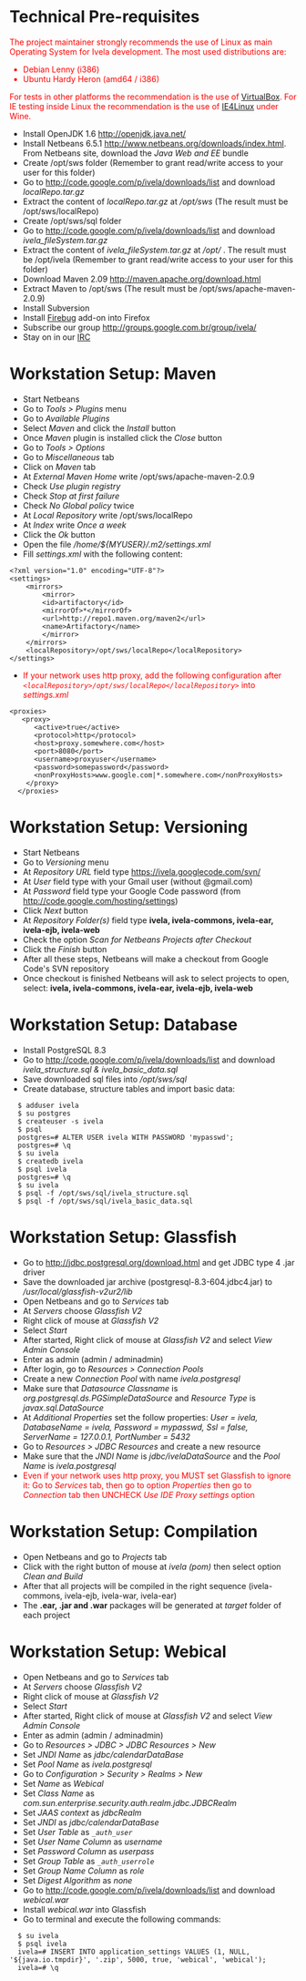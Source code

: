 # Technical Pre-requisites #


<font color='red'>The project maintainer strongly recommends the use of Linux as main Operating System for Ivela development. The most used distributions are:<br>
<ul><li>Debian Lenny (i386)<br>
</li><li>Ubuntu Hardy Heron (amd64 / i386)</li></ul>

For tests in other platforms the recommendation is the use of <a href='http://www.virtualbox.org/'>VirtualBox</a>. For IE testing inside Linux the recommendation is the use of <a href='http://www.tatanka.com.br/ies4linux/page/Main_Page'>IE4Linux</a> under Wine.</font>


  * Install OpenJDK 1.6 http://openjdk.java.net/
  * Install Netbeans 6.5.1 http://www.netbeans.org/downloads/index.html. From Netbeans site, download the _Java Web and EE_ bundle
  * Create /opt/sws folder (Remember to grant read/write access to your user for this folder)
  * Go to http://code.google.com/p/ivela/downloads/list and download _localRepo.tar.gz_
  * Extract the content of _localRepo.tar.gz_ at _/opt/sws_ (The result must be /opt/sws/localRepo)
  * Create /opt/sws/sql folder
  * Go to http://code.google.com/p/ivela/downloads/list and download _ivela\_fileSystem.tar.gz_
  * Extract the content of _ivela\_fileSystem.tar.gz_ at _/opt/_ . The result must be /opt/ivela (Remember to grant read/write access to your user for this folder)
  * Download Maven 2.09 http://maven.apache.org/download.html
  * Extract Maven to /opt/sws (The result must be /opt/sws/apache-maven-2.0.9)
  * Install Subversion
  * Install [Firebug](https://addons.mozilla.org/en-US/firefox/addon/1843) add-on into Firefox
  * Subscribe our group http://groups.google.com.br/group/ivela/
  * Stay on in our [IRC](http://code.google.com/p/ivela/wiki/IRC)

# Workstation Setup: Maven #


  * Start Netbeans
  * Go to _Tools > Plugins_ menu
  * Go to _Available Plugins_
  * Select _Maven_ and click the _Install_ button
  * Once _Maven_ plugin is installed click the _Close_ button
  * Go to _Tools > Options_
  * Go to _Miscellaneous_ tab
  * Click on _Maven_ tab
  * At _External Maven Home_ write /opt/sws/apache-maven-2.0.9
  * Check _Use plugin registry_
  * Check _Stop at first failure_
  * Check _No Global policy_ twice
  * At _Local Repository_ write /opt/sws/localRepo
  * At _Index_ write _Once a week_
  * Click the _Ok_ button
  * Open the file _/home/${MYUSER}/.m2/settings.xml_
  * Fill _settings.xml_ with the following content:
```
<?xml version="1.0" encoding="UTF-8"?>
<settings>
	<mirrors>
		<mirror>
		<id>artifactory</id>
		<mirrorOf>*</mirrorOf>
		<url>http://repo1.maven.org/maven2</url>
		<name>Artifactory</name>
		</mirror>
	</mirrors>
	<localRepository>/opt/sws/localRepo</localRepository>
</settings>
```
  * <font color='red'>If your network uses http proxy, add the following configuration after <i><code>&lt;localRepository&gt;/opt/sws/localRepo&lt;/localRepository&gt;</code></i> into <i>settings.xml</i> </font>
```
<proxies>
   <proxy>
      <active>true</active>
      <protocol>http</protocol>
      <host>proxy.somewhere.com</host>
      <port>8080</port>
      <username>proxyuser</username>
      <password>somepassword</password>
      <nonProxyHosts>www.google.com|*.somewhere.com</nonProxyHosts>
    </proxy>
  </proxies>
```

# Workstation Setup: Versioning #

  * Start Netbeans
  * Go to _Versioning_ menu
  * At _Repository URL_ field type https://ivela.googlecode.com/svn/
  * At _User_ field type with your Gmail user (without @gmail.com)
  * At _Password_ field type your Google Code password (from http://code.google.com/hosting/settings)
  * Click _Next_ button
  * At _Repository Folder(s)_ field type **ivela, ivela-commons, ivela-ear, ivela-ejb, ivela-web**
  * Check the option _Scan for Netbeans Projects after Checkout_
  * Click the _Finish_ button
  * After all these steps, Netbeans will make a checkout from Google Code's SVN repository
  * Once checkout is finished Netbeans will ask to select projects to open, select: **ivela, ivela-commons, ivela-ear, ivela-ejb, ivela-web**

# Workstation Setup: Database #

  * Install PostgreSQL 8.3
  * Go to http://code.google.com/p/ivela/downloads/list and download _ivela\_structure.sql & ivela\_basic\_data.sql_
  * Save downloaded sql files into _/opt/sws/sql_
  * Create database, structure tables and import basic data:
```
  $ adduser ivela
  $ su postgres
  $ createuser -s ivela
  $ psql
  postgres=# ALTER USER ivela WITH PASSWORD 'mypasswd';
  postgres=# \q
  $ su ivela
  $ createdb ivela
  $ psql ivela
  postgres=# \q
  $ su ivela
  $ psql -f /opt/sws/sql/ivela_structure.sql
  $ psql -f /opt/sws/sql/ivela_basic_data.sql
```

# Workstation Setup: Glassfish #

  * Go to http://jdbc.postgresql.org/download.html and get JDBC type 4 .jar driver
  * Save the downloaded jar archive (postgresql-8.3-604.jdbc4.jar) to _/usr/local/glassfish-v2ur2/lib_
  * Open Netbeans and go to _Services_ tab
  * At _Servers_ choose _Glassfish V2_
  * Right click of mouse at _Glassfish V2_
  * Select _Start_
  * After started, Right click of mouse at _Glassfish V2_ and select _View Admin Console_
  * Enter as admin (admin / adminadmin)
  * After login, go to _Resources > Connection Pools_
  * Create a new _Connection Pool_ with name _ivela.postgresql_
  * Make sure that _Datasource Classname_ is _org.postgresql.ds.PGSimpleDataSource_ and _Resource Type_ is _javax.sql.DataSource_
  * At _Additional Properties_ set the follow properties: _User = ivela, DatabaseName = ivela, Password = mypasswd, Ssl = false, ServerName = 127.0.0.1, PortNumber = 5432_
  * Go to _Resources > JDBC Resources_ and create a new resource
  * Make sure that the _JNDI Name_ is _jdbc/ivelaDataSource_ and the _Pool Name_ is _ivela.postgresql_
  * <font color='red'>Even if your network uses http proxy, you MUST set Glassfish to ignore it: Go to <i>Services</i> tab, then go to option <i>Properties</i> then go to <i>Connection</i> tab then UNCHECK <i>Use IDE Proxy settings</i> option </font>


# Workstation Setup: Compilation #
  * Open Netbeans and go to _Projects_ tab
  * Click with the right button of mouse at _ivela (pom)_ then select option _Clean and Build_
  * After that all projects will be compiled in the right sequence (ivela-commons, ivela-ejb, ivela-war, ivela-ear)
  * The **.ear, .jar and .war** packages will be generated at _target_ folder of each project

# Workstation Setup: Webical #

  * Open Netbeans and go to _Services_ tab
  * At _Servers_ choose _Glassfish V2_
  * Right click of mouse at _Glassfish V2_
  * Select _Start_
  * After started, Right click of mouse at _Glassfish V2_ and select _View Admin Console_
  * Enter as admin (admin / adminadmin)
  * Go to _Resources > JDBC > JDBC Resources > New_
  * Set _JNDI Name_ as _jdbc/calendarDataBase_
  * Set _Pool Name_ as _ivela.postgresql_
  * Go to _Configuration > Security > Realms > New_
  * Set _Name_ as _Webical_
  * Set _Class Name_ as _com.sun.enterprise.security.auth.realm.jdbc.JDBCRealm_
  * Set _JAAS context_ as _jdbcRealm_
  * Set _JNDI_ as _jdbc/calendarDataBase_
  * Set _User Table_ as _`_auth_user`_
  * Set _User Name Column_ as _username_
  * Set _Password Column_ as _userpass_
  * Set _Group Table_ as _`_auth_userrole`_
  * Set _Group Name Column_ as _role_
  * Set _Digest Algorithm_ as _none_
  * Go to http://code.google.com/p/ivela/downloads/list and download _webical.war_
  * Install _webical.war_ into Glassfish
  * Go to terminal and execute the following commands:
```
  $ su ivela
  $ psql ivela
  ivela=# INSERT INTO application_settings VALUES (1, NULL, '${java.io.tmpdir}', '.zip', 5000, true, 'webical', 'webical');
  ivela=# \q
```